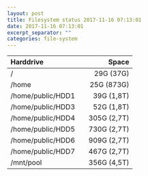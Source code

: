 ```yaml
---
layout: post
title: Filesystem status 2017-11-16 07:13:01
date: 2017-11-16 07:13:01
excerpt_separator: ""
categories: file-system
---
```

Harddrive| | Space
:--- | --- | ---:
/ | | 29G (37G)
/home | | 25G (873G)
/home/public/HDD1 | | 39G (1,8T)
/home/public/HDD3 | | 52G (1,8T)
/home/public/HDD4 | | 305G (2,7T)
/home/public/HDD5 | | 730G (2,7T)
/home/public/HDD6 | | 909G (2,7T)
/home/public/HDD7 | | 467G (2,7T)
/mnt/pool | | 356G (4,5T)
